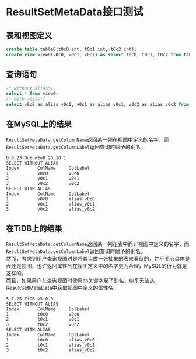 # ResultSetMetaData接口测试

## 表和视图定义

```sql
create table table0(t0c0 int, t0c1 int, t0c2 int);
create view view0(v0c0, v0c1, v0c2) as select t0c0, t0c1, t0c2 from table0;
```

## 查询语句
```sql
/* without alias*/
select * from view0;
/* with alias*/
select v0c0 as alias_v0c0, v0c1 as alias_v0c1, v0c2 as alias_v0c2 from view0;
```

## 在MySQL上的结果
`ResultSetMetaData.getColumnName`返回某一列在视图中定义的名字，而`ResultSetMetaData.getColumnLabel`返回查询时赋予的别名。
```text
8.0.23-0ubuntu0.20.10.1
SELECT WITHOUT ALIAS
Index     	ColName   	ColLabel  
1         	v0c0      	v0c0      
2         	v0c1      	v0c1      
3         	v0c2      	v0c2      
SELECT WITH ALIAS
Index     	ColName   	ColLabel  
1         	v0c0      	alias_v0c0
2         	v0c1      	alias_v0c1
3         	v0c2      	alias_v0c2
```

## 在TiDB上的结果
`ResultSetMetaData.getColumnName`返回某一列在表中而非视图中定义的名字，而`ResultSetMetaData.getColumnLabel`返回查询时赋予的别名。  
然而，考虑到用户查询视图时是将其当做一张抽象的表来看待的，并不关心具体是表还是视图，也许返回属性列在视图定义中的名字更为合理，MySQL的行为就是这样的。  
而且，如果用户在查询视图时使用as关键字起了别名，似乎无法从ResultSetMetaData中获取视图中定义的属性名。
```text
5.7.25-TiDB-v5.0.0
SELECT WITHOUT ALIAS
Index     	ColName   	ColLabel  
1         	t0c0      	v0c0      
2         	t0c1      	v0c1      
3         	t0c2      	v0c2      
SELECT WITH ALIAS
Index     	ColName   	ColLabel  
1         	t0c0      	alias_v0c0
2         	t0c1      	alias_v0c1
3         	t0c2      	alias_v0c2
```